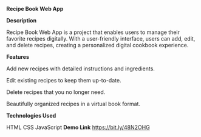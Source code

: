 **Recipe Book Web App**

**Description**

Recipe Book Web App is a project that enables users to manage their favorite recipes digitally. With a user-friendly interface, users can add, edit, and delete recipes, creating a personalized digital cookbook experience.

**Features**

Add new recipes with detailed instructions and ingredients.

Edit existing recipes to keep them up-to-date.

Delete recipes that you no longer need.

Beautifully organized recipes in a virtual book format.

**Technologies Used**

HTML
CSS
JavaScript
**Demo Link**
https://bit.ly/48N2OHG

